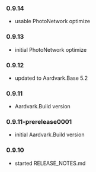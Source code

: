 ### 0.9.14 
* usable PhotoNetwork optimize

### 0.9.13 
* initial PhotoNetwork optimize

### 0.9.12
* updated to Aardvark.Base 5.2

### 0.9.11
* Aardvark.Build version

### 0.9.11-prerelease0001
* initial Aardvark.Build version 

### 0.9.10
* started RELEASE_NOTES.md